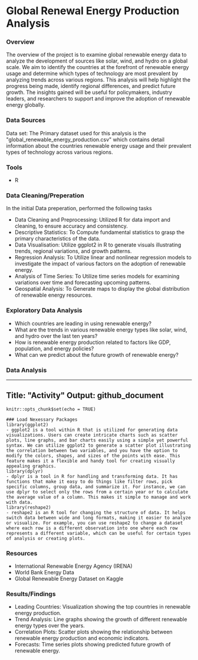 # Global Renewal Energy Production Analysis

### Overview

The overview of the project is to examine global renewable energy data to analyze the development of sources like solar, wind, and hydro on a global scale. We aim to identify the countries at the forefront of renewable energy usage and determine which types of technology are most prevalent by analyzing trends across various regions. This analysis will help highlight the progress being made, identify regional differences, and predict future growth. The insights gained will be useful for policymakers, industry leaders, and researchers to support and improve the adoption of renewable energy globally.

### Data Sources

Data set: The Primary dataset used for this analysis is the "global_renewable_energy_production.csv" which contains detail information about the countries renewable energy usage and their prevalent types of technology across various regions.

### Tools

- R

### Data Cleaning/Preperation

In the initial Data preperation, performed the following tasks

- Data Cleaning and Preprocessing: Utilized R for data import and cleaning, to ensure accuracy and consistency.
- Descriptive Statistics: To Compute fundamental statistics to grasp the primary characteristics of the data.
- Data Visualisation: Utilize ggplot2 in R to generate visuals illustrating trends, regional variations, and growth patterns.
- Regression Analysis: To Utilize linear and nonlinear regression models to investigate the impact of various factors on the adoption of renewable energy.
- Analysis of Time Series: To Utilize time series models for examining variations over time and forecasting upcoming patterns.
- Geospatial Analysis: To Generate maps to display the global distribution of renewable energy resources.

### Exploratory Data Analysis

- Which countries are leading in using renewable energy?
- What are the trends in various renewable energy types like solar, wind, and hydro over the last ten years?
- How is renewable energy production related to factors like GDP, population, and energy policies?
- What can we predict about the future growth of renewable energy?

### Data Analysis
---
Title: "Activity"
Output: github_document
---

```{r setup, include=FALSE, warning=FALSE}
knitr::opts_chunk$set(echo = TRUE)
```

```{r}
### Load Nexessary Packages
library(ggplot2) 
- ggplot2 is a tool within R that is utilized for generating data visualizations. Users can create intricate charts such as scatter plots, line graphs, and bar charts easily using a simple yet powerful syntax. We can utilize ggplot2 to generate a scatter plot illustrating the correlation between two variables, and you have the option to modify the colors, shapes, and sizes of the points with ease. This feature makes it a flexible and handy tool for creating visually appealing graphics.
library(dplyr)
- dplyr is a tool in R for handling and transforming data. It has functions that make it easy to do things like filter rows, pick specific columns, group data, and summarize it. For instance, we can use dplyr to select only the rows from a certain year or to calculate the average value of a column. This makes it simple to manage and work with data.
library(reshape2)
- reshape2 is an R tool for changing the structure of data. It helps switch data between wide and long formats, making it easier to analyze or visualize. For example, you can use reshape2 to change a dataset where each row is a different observation into one where each row represents a different variable, which can be useful for certain types of analysis or creating plots.
```

### Resources

- International Renewable Energy Agency (IRENA)
- World Bank Energy Data
- Global Renewable Energy Dataset on Kaggle

### Results/Findings
- Leading Countries: Visualization showing the top countries in renewable energy production.
- Trend Analysis: Line graphs showing the growth of different renewable energy types over the years.
- Correlation Plots: Scatter plots showing the relationship between renewable energy production and economic indicators.
- Forecasts: Time series plots showing predicted future growth of renewable energy.

  
